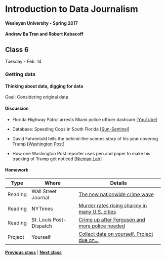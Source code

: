 # Introduction to Data Journalism
  
#### Wesleyan University - Spring 2017
  
**Andrew Ba Tran and Robert Kabacoff**
  
## Class 6
Tuesday - Feb. 14
                             
### Getting data
                             
#### Thinking about data, digging for data
                             
Goal: Considering original data
                             
#### Discussion

    
* Florida Highway Patrol arrests Miami police officer dashcam [[YouTube](https://www.youtube.com/watch?v=nq1sscJcZdA&feature=youtu.be)]

* Database: Speeding Cops in South Florida [[Sun-Sentinel](http://databases.sun-sentinel.com/news/broward/ftlaudCopSpeeds/ftlaudCopSpeeds_list.php)]

* David Fahrentold tells the behind-the-scenes story of his year covering Trump [[Washington Post](https://www.washingtonpost.com/lifestyle/magazine/david-fahrenthold-tells-the-behind-the-scenes-story-of-his-year-covering-trump/2016/12/27/299047c4-b510-11e6-b8df-600bd9d38a02_story.html?utm_term=.322455d0857c)]

* How one Washington Post reporter uses pen and paper to make his tracking of Trump get noticed [[Nieman Lab](http://www.niemanlab.org/2016/09/how-one-washington-post-reporter-uses-pen-and-paper-to-make-his-tracking-of-trump-get-noticed/)]

#### Homework
                          
|Type|Where|Details|
|---|---|---|
|Reading|Wall Street Journal|[The new nationwide crime wave](http://www.wsj.com/articles/the-new-nationwide-crime-wave-1432938425)|
|Reading|NYTimes|[Murder rates rising sharply in many U.S. cities](http://www.nytimes.com/2015/09/01/us/murder-rates-rising-sharply-in-many-us-cities.html?_r=1)|
|Reading|St. Louis Post-Dispatch|[Crime up after Ferguson and more police needed](http://www.stltoday.com/news/local/crime-and-courts/crime-up-after-ferguson-and-more-police-needed-top-st/article_04d9f99f-9a9a-51be-a231-1707a57b50d6.html)|
|Project|Yourself|[Collect data on yourself. Project due on...]()|
                   
**[Previous class](class5.md)** | **[Next class](class7.md)**
